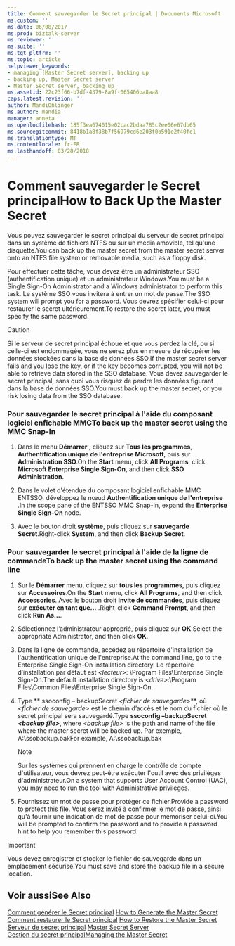 ```yaml
---
title: Comment sauvegarder le Secret principal | Documents Microsoft
ms.custom: ''
ms.date: 06/08/2017
ms.prod: biztalk-server
ms.reviewer: ''
ms.suite: ''
ms.tgt_pltfrm: ''
ms.topic: article
helpviewer_keywords:
- managing [Master Secret server], backing up
- backing up, Master Secret server
- Master Secret server, backing up
ms.assetid: 22c23f66-b7df-4379-8a9f-065406ba8aa8
caps.latest.revision: ''
author: MandiOhlinger
ms.author: mandia
manager: anneta
ms.openlocfilehash: 185f3ea674015e02cac2bdaa785c2ee06e67db65
ms.sourcegitcommit: 8418b1a8f38b7f56979cd6e203f0b591e2f40fe1
ms.translationtype: MT
ms.contentlocale: fr-FR
ms.lasthandoff: 03/28/2018
---
```

# <a name="how-to-back-up-the-master-secret"></a><span data-ttu-id="90427-102">Comment sauvegarder le Secret principal</span><span class="sxs-lookup"><span data-stu-id="90427-102">How to Back Up the Master Secret</span></span>
<span data-ttu-id="90427-103">Vous pouvez sauvegarder le secret principal du serveur de secret principal dans un système de fichiers NTFS ou sur un média amovible, tel qu'une disquette.</span><span class="sxs-lookup"><span data-stu-id="90427-103">You can back up the master secret from the master secret server onto an NTFS file system or removable media, such as a floppy disk.</span></span>  
  
 <span data-ttu-id="90427-104">Pour effectuer cette tâche, vous devez être un administrateur SSO (authentification unique) et un administrateur Windows.</span><span class="sxs-lookup"><span data-stu-id="90427-104">You must be a Single Sign-On Administrator and a Windows administrator to perform this task.</span></span> <span data-ttu-id="90427-105">Le système SSO vous invitera à entrer un mot de passe.</span><span class="sxs-lookup"><span data-stu-id="90427-105">The SSO system will prompt you for a password.</span></span> <span data-ttu-id="90427-106">Vous devrez spécifier celui-ci pour restaurer le secret ultérieurement.</span><span class="sxs-lookup"><span data-stu-id="90427-106">To restore the secret later, you must specify the same password.</span></span>  
  
> [!CAUTION]
>  <span data-ttu-id="90427-107">Si le serveur de secret principal échoue et que vous perdez la clé, ou si celle-ci est endommagée, vous ne serez plus en mesure de récupérer les données stockées dans la base de données SSO.</span><span class="sxs-lookup"><span data-stu-id="90427-107">If the master secret server fails and you lose the key, or if the key becomes corrupted, you will not be able to retrieve data stored in the SSO database.</span></span> <span data-ttu-id="90427-108">Vous devez sauvegarder le secret principal, sans quoi vous risquez de perdre les données figurant dans la base de données SSO.</span><span class="sxs-lookup"><span data-stu-id="90427-108">You must back up the master secret, or you risk losing data from the SSO database.</span></span>  
  
### <a name="to-back-up-the-master-secret-using-the-mmc-snap-in"></a><span data-ttu-id="90427-109">Pour sauvegarder le secret principal à l'aide du composant logiciel enfichable MMC</span><span class="sxs-lookup"><span data-stu-id="90427-109">To back up the master secret using the MMC Snap-In</span></span>  
  
1.  <span data-ttu-id="90427-110">Dans le menu **Démarrer** , cliquez sur **Tous les programmes**, **Authentification unique de l'entreprise Microsoft**, puis sur **Administration SSO**.</span><span class="sxs-lookup"><span data-stu-id="90427-110">On the **Start** menu, click **All Programs**, click **Microsoft Enterprise Single Sign-On**, and then click **SSO Administration**.</span></span>  
  
2.  <span data-ttu-id="90427-111">Dans le volet d'étendue du composant logiciel enfichable MMC ENTSSO, développez le nœud **Authentification unique de l'entreprise** .</span><span class="sxs-lookup"><span data-stu-id="90427-111">In the scope pane of the ENTSSO MMC Snap-In, expand the **Enterprise Single Sign-On** node.</span></span>  
  
3.  <span data-ttu-id="90427-112">Avec le bouton droit **système**, puis cliquez sur **sauvegarde Secret**.</span><span class="sxs-lookup"><span data-stu-id="90427-112">Right-click **System**, and then click **Backup Secret**.</span></span>  
  
### <a name="to-back-up-the-master-secret-using-the-command-line"></a><span data-ttu-id="90427-113">Pour sauvegarder le secret principal à l'aide de la ligne de commande</span><span class="sxs-lookup"><span data-stu-id="90427-113">To back up the master secret using the command line</span></span>  
  
1.  <span data-ttu-id="90427-114">Sur le **Démarrer** menu, cliquez sur **tous les programmes**, puis cliquez sur **Accessoires**.</span><span class="sxs-lookup"><span data-stu-id="90427-114">On the **Start** menu, click **All Programs**, and then click **Accessories**.</span></span> <span data-ttu-id="90427-115">Avec le bouton droit **invite de commandes**, puis cliquez sur **exécuter en tant que...** .</span><span class="sxs-lookup"><span data-stu-id="90427-115">Right-click **Command Prompt**, and then click **Run As…**.</span></span>  
  
2.  <span data-ttu-id="90427-116">Sélectionnez l’administrateur approprié, puis cliquez sur **OK**.</span><span class="sxs-lookup"><span data-stu-id="90427-116">Select the appropriate Administrator, and then click **OK**.</span></span>  
  
3.  <span data-ttu-id="90427-117">Dans la ligne de commande, accédez au répertoire d'installation de l'authentification unique de l'entreprise.</span><span class="sxs-lookup"><span data-stu-id="90427-117">At the command line, go to the Enterprise Single Sign-On installation directory.</span></span> <span data-ttu-id="90427-118">Le répertoire d’installation par défaut est  *\<lecteur\>*: \Program Files\Enterprise Single Sign-On.</span><span class="sxs-lookup"><span data-stu-id="90427-118">The default installation directory is *\<drive\>*:\Program Files\Common Files\Enterprise Single Sign-On.</span></span>  
  
4.  <span data-ttu-id="90427-119">Type ** ssoconfig – backupSecret *\<fichier de sauvegarde\>***, où *\<fichier de sauvegarde\>* est le chemin d’accès et le nom du fichier où le secret principal sera sauvegardé.</span><span class="sxs-lookup"><span data-stu-id="90427-119">Type **ssoconfig –backupSecret *\<backup file\>***, where *\<backup file\>* is the path and name of the file where the master secret will be backed up.</span></span> <span data-ttu-id="90427-120">Par exemple, A:\ssobackup.bak</span><span class="sxs-lookup"><span data-stu-id="90427-120">For example, A:\ssobackup.bak</span></span>  
  
    > [!NOTE]
    >  <span data-ttu-id="90427-121">Sur les systèmes qui prennent en charge le contrôle de compte d'utilisateur, vous devrez peut-être exécuter l'outil avec des privilèges d'administrateur.</span><span class="sxs-lookup"><span data-stu-id="90427-121">On a system that supports User Account Control (UAC), you may need to run the tool with Administrative privileges.</span></span>  
  
5.  <span data-ttu-id="90427-122">Fournissez un mot de passe pour protéger ce fichier.</span><span class="sxs-lookup"><span data-stu-id="90427-122">Provide a password to protect this file.</span></span> <span data-ttu-id="90427-123">Vous serez invité à confirmer le mot de passe, ainsi qu'à fournir une indication de mot de passe pour mémoriser celui-ci.</span><span class="sxs-lookup"><span data-stu-id="90427-123">You will be prompted to confirm the password and to provide a password hint to help you remember this password.</span></span>  
  
> [!IMPORTANT]
>  <span data-ttu-id="90427-124">Vous devez enregistrer et stocker le fichier de sauvegarde dans un emplacement sécurisé.</span><span class="sxs-lookup"><span data-stu-id="90427-124">You must save and store the backup file in a secure location.</span></span>  
  
## <a name="see-also"></a><span data-ttu-id="90427-125">Voir aussi</span><span class="sxs-lookup"><span data-stu-id="90427-125">See Also</span></span>  
 <span data-ttu-id="90427-126">[Comment générer le Secret principal](../core/how-to-generate-the-master-secret.md) </span><span class="sxs-lookup"><span data-stu-id="90427-126">[How to Generate the Master Secret](../core/how-to-generate-the-master-secret.md) </span></span>  
 <span data-ttu-id="90427-127">[Comment restaurer le Secret principal](../core/how-to-restore-the-master-secret.md) </span><span class="sxs-lookup"><span data-stu-id="90427-127">[How to Restore the Master Secret](../core/how-to-restore-the-master-secret.md) </span></span>  
 <span data-ttu-id="90427-128">[Serveur de secret principal](../core/master-secret-server.md) </span><span class="sxs-lookup"><span data-stu-id="90427-128">[Master Secret Server](../core/master-secret-server.md) </span></span>  
 [<span data-ttu-id="90427-129">Gestion du secret principal</span><span class="sxs-lookup"><span data-stu-id="90427-129">Managing the Master Secret</span></span>](../core/managing-the-master-secret.md)